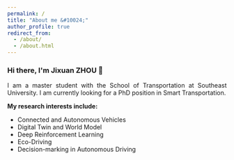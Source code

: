 ```yaml
---
permalink: /
title: "About me &#10024;"
author_profile: true
redirect_from: 
  - /about/
  - /about.html
---
```



<h3>Hi there, I'm Jixuan ZHOU &#128075;</h3>
<p align = "justify"> 
  I am a master student with the School of Transportation at Southeast University. I am currently looking for a PhD position in Smart Transportation.
</p> 

<strong>My research interests include:</strong>
</p>
<ul>
<li>Connected and Autonomous Vehicles</li>
<li>Digital Twin and World Model</li>
<li>Deep Reinforcement Learning</li>
<li>Eco-Driving</li>
<li>Decision-marking in Autonomous Driving</li>
</ul>
